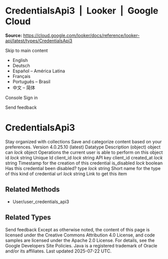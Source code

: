 # CredentialsApi3  |  Looker  |  Google Cloud

**Source:** https://cloud.google.com/looker/docs/reference/looker-api/latest/types/CredentialsApi3

Skip to main content 


  * English
  * Deutsch
  * Español – América Latina
  * Français
  * Português – Brasil
  * 中文 – 简体

Console  Sign in


Send feedback 
#  CredentialsApi3
Stay organized with collections  Save and categorize content based on your preferences. 
Version 4.0.25.10 (latest) 
Datatype
Description
(object)
object 
can
_lock_
object 
Operations the current user is able to perform on this object
id
_lock_
string 
Unique Id
client_id
_lock_
string 
API key client_id
created_at
_lock_
string 
Timestamp for the creation of this credential
is_disabled
_lock_
boolean 
Has this credential been disabled?
type
_lock_
string 
Short name for the type of this kind of credential
url
_lock_
string 
Link to get this item
## Related Methods
  * User/user_credentials_api3


## Related Types
Send feedback 
Except as otherwise noted, the content of this page is licensed under the Creative Commons Attribution 4.0 License, and code samples are licensed under the Apache 2.0 License. For details, see the Google Developers Site Policies. Java is a registered trademark of Oracle and/or its affiliates.
Last updated 2025-07-22 UTC.


